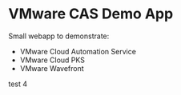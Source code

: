 # VMware CAS Demo App
Small webapp to demonstrate:
* VMware Cloud Automation Service
* VMware Cloud PKS
* VMware Wavefront


test 4